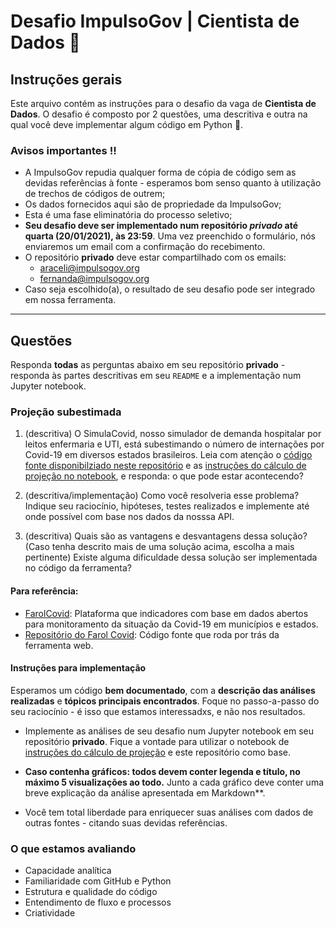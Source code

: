 # Desafio ImpulsoGov | Cientista de Dados 🧪

## Instruções gerais
Este arquivo contém as instruções para o desafio da vaga de **Cientista de Dados**. O desafio é composto por 2 questões, uma descritiva e outra na qual você deve implementar algum código em Python 🐍.

### Avisos importantes ‼️
- A ImpulsoGov repudia qualquer forma de cópia de código sem as devidas referências à fonte - esperamos bom senso quanto à utilização de trechos de códigos de outrem;
- Os dados fornecidos aqui são de propriedade da ImpulsoGov;
- Esta é uma fase eliminatória do processo seletivo;
- **Seu desafio deve ser implementado num repositório *privado* até quarta (20/01/2021), às 23:59**. Uma vez preenchido o formulário, nós enviaremos um email com a confirmação do recebimento.
- O repositório **privado** deve estar compartilhado com os emails: 
  - araceli@impulsogov.org
  - fernanda@impulsogov.org
- Caso seja escolhido(a), o resultado de seu desafio pode ser integrado em nossa ferramenta.

---

## Questões

Responda **todas** as perguntas abaixo em seu repositório **privado** -
responda às partes descritivas em seu `README` e a implementação num
Jupyter notebook.

### Projeção subestimada

1. (descritiva) O SimulaCovid, nosso simulador de demanda hospitalar por
   leitos enfermaria e UTI, está subestimando o número de internações
   por Covid-19 em diversos estados brasileiros. Leia com
   atenção o [código fonte disponibilziado neste repositório](/code) e
   as [instruções do cálculo de projeção no notebook](/simulation.ipynb), e responda: o que pode
   estar acontecendo?

2. (descritiva/implementação) Como você resolveria esse problema? Indique seu raciocínio, hipóteses, testes realizados e implemente até onde possível com base nos dados da nosssa API.

3. (descritiva) Quais são as vantagens e desvantagens dessa solução? (Caso tenha descrito mais de uma solução acima, escolha a mais pertinente) Existe alguma dificuldade dessa solução ser implementada no código da ferramenta?


#### Para referência:
- [FarolCovid](http://farolcovid.coronacidades.org): Plataforma que indicadores com base em dados abertos para monitoramento da situação da Covid-19 em municípios e estados.
- [Repositório do Farol Covid](http://github.com/ImpulsoGov/farolcovid): Código fonte que roda por trás da ferramenta web.

#### Instruções para implementação

Esperamos um código **bem documentado**, com a **descrição das análises realizadas** e **tópicos principais encontrados**. Foque no passo-a-passo do seu raciocínio - é isso que estamos interessadxs, e não nos resultados.

- Implemente as análises de seu desafio num Jupyter notebook em seu
  repositório **privado**. Fique a vontade para utilizar o notebook de
  [instruções do cálculo de projeção](/simulation.ipynb)
  e este repositório como base.

- **Caso contenha gráficos: todos devem conter legenda e título, no máximo 5 visualizações ao todo.** Junto a cada gráfico deve conter uma breve explicação da análise apresentada em Markdown**.

- Você tem total liberdade para enriquecer suas análises com dados de outras fontes - citando suas devidas referências.

### O que estamos avaliando

- Capacidade analítica
- Familiaridade com GitHub e Python
- Estrutura e qualidade do código
- Entendimento de fluxo e processos
- Criatividade

